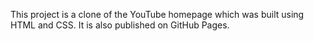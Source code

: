 This project is a clone of the YouTube homepage which was built using HTML and CSS. It is also published on GitHub Pages.
